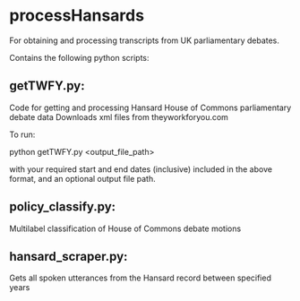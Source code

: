 # processHansards

For obtaining and processing transcripts from UK parliamentary debates. 

Contains the following python scripts:

## getTWFY.py:
Code for getting and processing Hansard House of Commons parliamentary debate data
Downloads xml files from theyworkforyou.com

To run:

python getTWFY.py <YYYYMMDD> <YYYYMMDD> <output_file_path>

with your required start and end dates (inclusive) included in the above format, and an optional output file path. 

## policy_classify.py:
Multilabel classification of House of Commons debate motions

## hansard_scraper.py:
Gets all spoken utterances from the Hansard record between specified years 

